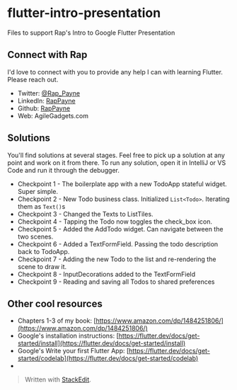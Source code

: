 
# flutter-intro-presentation
Files to support Rap's Intro to Google Flutter Presentation


## Connect with Rap
I'd love to connect with you to provide any help I can with learning Flutter. Please reach out.
- Twitter: [@Rap_Payne](https://twitter.com/Rap_Payne)
- LinkedIn: [RapPayne](https://www.linkedin.com/in/rappayne/)
- Github: [RapPayne](https://github.com/rapPayne)
- Web: AgileGadgets.com

## Solutions
You'll find solutions at several stages. Feel free to pick up a solution at any point and work on it from there. To run any solution, open it in IntelliJ or VS Code and run it through the debugger.

- Checkpoint 1 - The boilerplate app with a new TodoApp stateful widget. Super simple.
- Checkpoint 2 - New Todo business class. Initialized `List<Todo>`. Iterating them as `Text()`s
- Checkpoint 3 - Changed the Texts to ListTiles.
- Checkpoint 4 - Tapping the Todo now toggles the check_box icon.
- Checkpoint 5 - Added the AddTodo widget. Can navigate between the two scenes.
- Checkpoint 6 - Added a TextFormField. Passing the todo description back to TodoApp.
- Checkpoint 7 - Adding the new Todo to the list and re-rendering the scene to draw it.
- Checkpoint 8 - InputDecorations added to the TextFormField
- Checkpoint 9 - Reading and saving all Todos to shared preferences


## Other cool resources
- Chapters 1-3 of my book: [https://www.amazon.com/dp/1484251806/](https://www.amazon.com/dp/1484251806/)
- Google's installation instructions: [https://flutter.dev/docs/get-started/install](https://flutter.dev/docs/get-started/install)
- Google's Write your first Flutter App: [https://flutter.dev/docs/get-started/codelab](https://flutter.dev/docs/get-started/codelab)
- 
> Written with [StackEdit](https://stackedit.io/).

